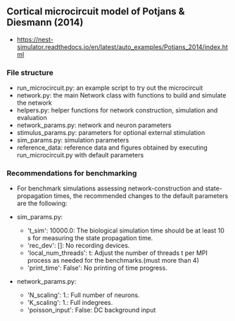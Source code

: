## Cortical microcircuit model of Potjans & Diesmann (2014)
* https://nest-simulator.readthedocs.io/en/latest/auto_examples/Potjans_2014/index.html

### File structure
* run_microcircuit.py: an example script to try out the microcircuit
* network.py: the main Network class with functions to build and simulate the network
* helpers.py: helper functions for network construction, simulation and evaluation
* network_params.py: network and neuron parameters
* stimulus_params.py: parameters for optional external stimulation
* sim_params.py: simulation parameters
* reference_data: reference data and figures obtained by executing run_microcircuit.py with default parameters

### Recommendations for benchmarking
* For benchmark simulations assessing network-construction and state-propagation times, the recommended changes to the default parameters are the following:
* sim_params.py: 
    * 't_sim': 10000.0: The biological simulation time should be at least 10 s for measuring the state propagation time.
    * 'rec_dev': []: No recording devices.
    * 'local_num_threads': t: Adjust the number of threads t per MPI process as needed for the benchmarks.(must more than 4)
    * 'print_time': False': No printing of time progress.

* network_params.py:
    * 'N_scaling': 1.: Full number of neurons.
    * 'K_scaling': 1.: Full indegrees.
    * 'poisson_input': False: DC background input

